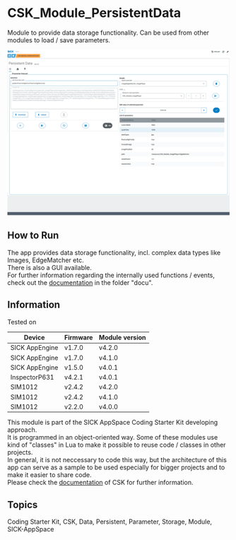 # CSK_Module_PersistentData

Module to provide data storage functionality. Can be used from other modules to load / save parameters.  

![](./docu/media/UI_Screenshot.png)

## How to Run

The app provides data storage functionality, incl. complex data types like Images, EdgeMatcher etc.  
There is also a GUI available.  
For further information regarding the internally used functions / events, check out the [documentation](https://raw.githack.com/SICKAppSpaceCodingStarterKit/CSK_Module_PersistentData/main/docu/CSK_Module_PersistentData.html) in the folder "docu".

## Information

Tested on  

|Device|Firmware|Module version|
|--|--|--|
|SICK AppEngine|v1.7.0|v4.2.0|
|SICK AppEngine|v1.7.0|v4.1.0|
|SICK AppEngine|v1.5.0|v4.0.1|
|InspectorP631|v4.2.1|v4.0.1|
|SIM1012|v2.4.2|v4.2.0|
|SIM1012|v2.4.2|v4.1.0|
|SIM1012|v2.2.0|v4.0.0|

This module is part of the SICK AppSpace Coding Starter Kit developing approach.  
It is programmed in an object-oriented way. Some of these modules use kind of "classes" in Lua to make it possible to reuse code / classes in other projects.  
In general, it is not neccessary to code this way, but the architecture of this app can serve as a sample to be used especially for bigger projects and to make it easier to share code.  
Please check the [documentation](https://github.com/SICKAppSpaceCodingStarterKit/.github/blob/main/docu/SICKAppSpaceCodingStarterKit_Documentation.md) of CSK for further information.  

## Topics

Coding Starter Kit, CSK, Data, Persistent, Parameter, Storage, Module, SICK-AppSpace
